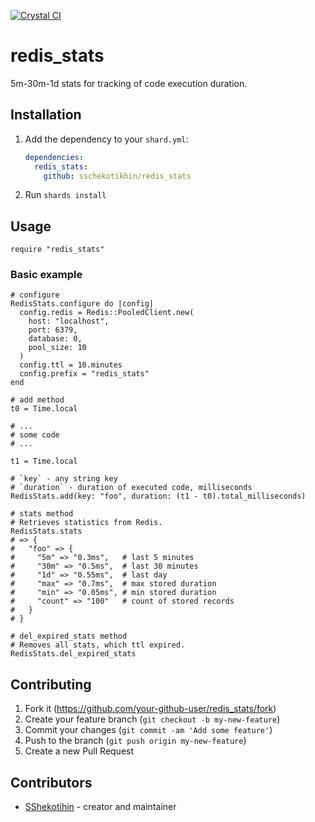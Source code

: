 [![Crystal CI](https://github.com/sschekotikhin/redis_stats/actions/workflows/crystal.yml/badge.svg?branch=master)](https://github.com/sschekotikhin/redis_stats/actions/workflows/crystal.yml)

# redis_stats

5m-30m-1d stats for tracking of code execution duration.

## Installation

1. Add the dependency to your `shard.yml`:

   ```yaml
   dependencies:
     redis_stats:
       github: sschekotikhin/redis_stats
   ```

2. Run `shards install`

## Usage

```crystal
require "redis_stats"
```

### Basic example

```crystal
# configure
RedisStats.configure do |config|
  config.redis = Redis::PooledClient.new(
    host: "localhost",
    port: 6379,
    database: 0,
    pool_size: 10
  )
  config.ttl = 10.minutes
  config.prefix = "redis_stats"
end

# add method
t0 = Time.local

# ...
# some code
# ...

t1 = Time.local

# `key` - any string key
# `duration` - duration of executed code, milliseconds
RedisStats.add(key: "foo", duration: (t1 - t0).total_milliseconds)

# stats method
# Retrieves statistics from Redis.
RedisStats.stats
# => {
#   "foo" => {
#     "5m" => "0.3ms",   # last 5 minutes
#     "30m" => "0.5ms",  # last 30 minutes
#     "1d" => "0.55ms",  # last day
#     "max" => "0.7ms",  # max stored duration
#     "min" => "0.05ms", # min stored duration
#     "count" => "100"   # count of stored records
#   }
# }

# del_expired_stats method
# Removes all stats, which ttl expired.
RedisStats.del_expired_stats
```

## Contributing

1. Fork it (<https://github.com/your-github-user/redis_stats/fork>)
2. Create your feature branch (`git checkout -b my-new-feature`)
3. Commit your changes (`git commit -am 'Add some feature'`)
4. Push to the branch (`git push origin my-new-feature`)
5. Create a new Pull Request

## Contributors

- [SShekotihin](https://github.com/your-github-user) - creator and maintainer
